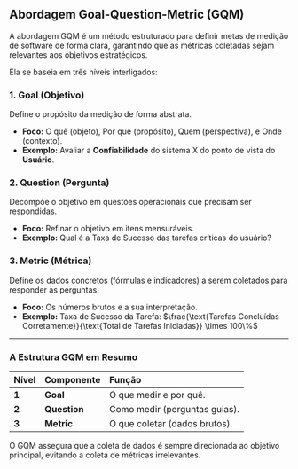 ## Abordagem Goal-Question-Metric (GQM)

A abordagem GQM é um método estruturado para definir metas de medição de software de forma clara, garantindo que as métricas coletadas sejam relevantes aos objetivos estratégicos.

Ela se baseia em três níveis interligados:

### 1. Goal (Objetivo)

Define o propósito da medição de forma abstrata.

* **Foco:** O quê (objeto), Por que (propósito), Quem (perspectiva), e Onde (contexto).
* **Exemplo:** Avaliar a **Confiabilidade** do sistema X do ponto de vista do **Usuário**.

### 2. Question (Pergunta)

Decompõe o objetivo em questões operacionais que precisam ser respondidas.

* **Foco:** Refinar o objetivo em itens mensuráveis.
* **Exemplo:** Qual é a Taxa de Sucesso das tarefas críticas do usuário?

### 3. Metric (Métrica)

Define os dados concretos (fórmulas e indicadores) a serem coletados para responder às perguntas.

* **Foco:** Os números brutos e a sua interpretação.
* **Exemplo:** Taxa de Sucesso da Tarefa: $\frac{\text{Tarefas Concluídas Corretamente}}{\text{Total de Tarefas Iniciadas}} \times 100\%$

---

### A Estrutura GQM em Resumo

| Nível | Componente | Função |
| :--- | :--- | :--- |
| **1** | **Goal** | O que medir e por quê. |
| **2** | **Question** | Como medir (perguntas guias). |
| **3** | **Metric** | O que coletar (dados brutos). |

O GQM assegura que a coleta de dados é sempre direcionada ao objetivo principal, evitando a coleta de métricas irrelevantes.
